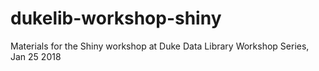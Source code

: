 # dukelib-workshop-shiny

Materials for the Shiny workshop at Duke Data Library Workshop Series, Jan 25 2018
